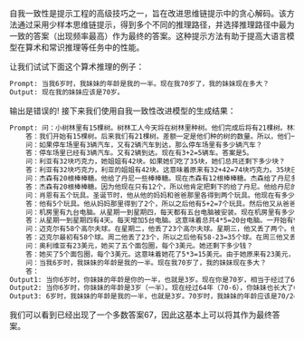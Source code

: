 自我一致性是提示工程的高级技巧之一，旨在改进思维链提示中的贪心解码。该方法通过采用少样本思维链提示，得到多个不同的推理路径，并选择推理路径中最为一致的答案（出现频率最高）作为最终的答案。这种提示方法有助于提高大语言模型在算术和常识推理等任务中的性能。

让我们试试下面这个算术推理的例子：

```latex
Prompt: 当我6岁时，我妹妹的年龄是我的一半。现在我70岁了，我的妹妹现在多大？
Output: 现在我的妹妹应该是70岁。
```

输出是错误的! 接下来我们使用自我一致性改进模型的生成结果：

```latex
Prompt: 问：小树林里有15棵树。树林工人今天将在树林里种树。他们完成后将有21棵树。林场工人今天种了多少棵树？
	答：我们开始有15棵树。后来我们有21棵树。差额一定是他们种的树的数量。所以，他们一定是种了21-15=6棵树。答案是6。
	问：如果停车场里有3辆汽车，又有2辆汽车到达，那么停车场里有多少辆汽车？
	答：停车场里已经有3辆汽车。又有2辆到达。现在有3+2=5辆车。答案是5。
	问：利亚有32块巧克力，她姐姐有42块。如果她们吃了35块，她们总共还剩下多少块？
	答：利亚有32块巧克力，利亚的姐姐有42块。这意味着原来有32+42=74块巧克力。35块已经被吃掉了。所以他们总共还有74-35=39块巧克力。答案是39。
	问：杰森有20根棒棒糖。他给了丹尼一些棒棒糖。现在杰森有12根棒棒糖。杰森给了丹尼多少个棒棒糖？
	答：杰森有20根棒棒糖。因为他现在只有12个，所以他肯定把剩下的给了丹尼。他给丹尼的棒棒糖的数量一定是20-12=8根。答案是8。
	问：肖恩有五个玩具。圣诞节时，他从他的妈妈和爸爸那里各得到两个玩具。他现在有多少个玩具？
	答：他有5个玩具。他从妈妈那里得到了2个，所以之后他有5+2=7个玩具。然后他又从爸爸那里得到了2个，所以他总共有7+2=9个玩具。答案是9。
	问：机房里有九台电脑。从星期一到星期四，每天都有五台电脑被安装。现在机房里有多少台电脑？
	答：从星期一到星期四有4天。每天增加5台电脑。这意味着总共4*5=20台电脑。一开始有9台电脑，所以现在有9+20=29台电脑。答案是29。
	问：迈克尔有58个高尔夫球。在星期二，他丢了23个高尔夫球。星期三，他又丢了两个。他在周三结束时有多少个高尔夫球？
	答：迈克尔最初有58个球。周二他丢了23个，所以之后他有58-23=35个球。在周三他又丢了2个，所以现在他有35-2=33个球。答案是33。
	问：奥利维亚有23美元，她买了五个面包圈，每个3美元。她还剩下多少钱？
	答：她买了5个面包圈，每个3美元。这意味着她花了5*3=15美元。由于她原来有23美元，现在花了15美元，那么还剩23-15=8美元。答案是8。
	问：当我6岁时，我妹妹的年龄是我的一半。现在我70岁了，我的妹妹现在多大？
	答：
Output1: 当你6岁时，你妹妹的年龄是你的一半，也就是3岁。现在你是70岁，相当于经过了64年。因此你妹妹现在应该是3+64=67岁。答案是67。
Output2: 当你6岁时，你妹妹的年龄是3岁（一半）。现在经过64年（70-6），你妹妹也长大了64岁。所以现在你妹妹应该是3+64=67岁了。答案是67。
Output3: 6岁时，我妹妹的年龄是我的一半，也就是3岁。70岁时，我妹妹的年龄应该是70/2=35岁。答案是35岁。
```

我们可以看到已经出现了一个多数答案67，因此这基本上可以将其作为最终答案。
